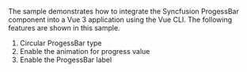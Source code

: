 The sample demonstrates how to integrate the Syncfusion ProgessBar component into a Vue 3 application using the Vue CLI. The following features are shown in this sample.
1. Circular ProgessBar type
2. Enable the animation for progress value
3. Enable the ProgessBar label
